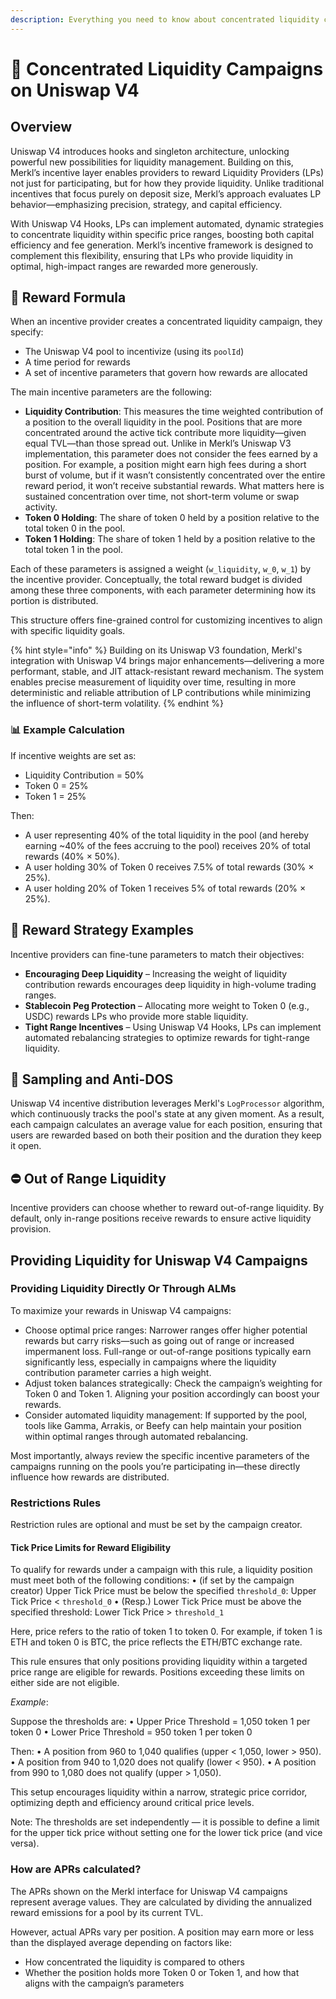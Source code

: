 ```yaml
---
description: Everything you need to know about concentrated liquidity campaigns on Uniswap V4
---
```


# 🦄 Concentrated Liquidity Campaigns on Uniswap V4

## Overview

Uniswap V4 introduces hooks and singleton architecture, unlocking powerful new possibilities for liquidity management.
Building on this, Merkl’s incentive layer enables providers to reward Liquidity Providers (LPs) not just for participating, but for how they provide liquidity.
Unlike traditional incentives that focus purely on deposit size, Merkl’s approach evaluates LP behavior—emphasizing precision, strategy, and capital efficiency.

With Uniswap V4 Hooks, LPs can implement automated, dynamic strategies to concentrate liquidity within specific price ranges, boosting both capital efficiency and fee generation. Merkl’s incentive framework is designed to complement this flexibility, ensuring that LPs who provide liquidity in optimal, high-impact ranges are rewarded more generously.

## 🔢 Reward Formula

When an incentive provider creates a concentrated liquidity campaign, they specify:

- The Uniswap V4 pool to incentivize (using its `poolId`)
- A time period for rewards
- A set of incentive parameters that govern how rewards are allocated

The main incentive parameters are the following:

- **Liquidity Contribution**: This measures the time weighted contribution of a position to the overall liquidity in the pool.
  Positions that are more concentrated around the active tick contribute more liquidity—given equal TVL—than those spread out. Unlike in Merkl’s Uniswap V3 implementation, this parameter does not consider the fees earned by a position. For example, a position might earn high fees during a short burst of volume, but if it wasn’t consistently concentrated over the entire reward period, it won’t receive substantial rewards. What matters here is sustained concentration over time, not short-term volume or swap activity.
- **Token 0 Holding**: The share of token 0 held by a position relative to the total token 0 in the pool.
- **Token 1 Holding**: The share of token 1 held by a position relative to the total token 1 in the pool.

Each of these parameters is assigned a weight (`w_liquidity`, `w_0`, `w_1`) by the incentive provider. Conceptually, the total reward budget is divided among these three components, with each parameter determining how its portion is distributed.

This structure offers fine-grained control for customizing incentives to align with specific liquidity goals.

{% hint style="info" %}
Building on its Uniswap V3 foundation, Merkl's integration with Uniswap V4 brings major enhancements—delivering a more performant, stable, and JIT attack-resistant reward mechanism. The system enables precise measurement of liquidity over time, resulting in more deterministic and reliable attribution of LP contributions while minimizing the influence of short-term volatility.
{% endhint %}

### 📊 Example Calculation

If incentive weights are set as:

- Liquidity Contribution = 50%
- Token 0 = 25%
- Token 1 = 25%

Then:

- A user representing 40% of the total liquidity in the pool (and hereby earning ~40% of the fees accruing to the pool) receives 20% of total rewards (40% × 50%).
- A user holding 30% of Token 0 receives 7.5% of total rewards (30% × 25%).
- A user holding 20% of Token 1 receives 5% of total rewards (20% × 25%).

## 🎯 Reward Strategy Examples

Incentive providers can fine-tune parameters to match their objectives:

- **Encouraging Deep Liquidity** – Increasing the weight of liquidity contribution rewards encourages deep liquidity in high-volume trading ranges.
- **Stablecoin Peg Protection** – Allocating more weight to Token 0 (e.g., USDC) rewards LPs who provide more stable liquidity.
- **Tight Range Incentives** – Using Uniswap V4 Hooks, LPs can implement automated rebalancing strategies to optimize rewards for tight-range liquidity.

## 🚀 Sampling and Anti-DOS

Uniswap V4 incentive distribution leverages Merkl's `LogProcessor` algorithm, which continuously tracks the pool's state at any given moment. As a result, each campaign calculates an average value for each position, ensuring that users are rewarded based on both their position and the duration they keep it open.

## ⛔ Out of Range Liquidity

Incentive providers can choose whether to reward out-of-range liquidity. By default, only in-range positions receive rewards to ensure active liquidity provision.

## Providing Liquidity for Uniswap V4 Campaigns

### Providing Liquidity Directly Or Through ALMs

To maximize your rewards in Uniswap V4 campaigns:

- Choose optimal price ranges: Narrower ranges offer higher potential rewards but carry risks—such as going out of range or increased impermanent loss. Full-range or out-of-range positions typically earn significantly less, especially in campaigns where the liquidity contribution parameter carries a high weight.
- Adjust token balances strategically: Check the campaign’s weighting for Token 0 and Token 1. Aligning your position accordingly can boost your rewards.
- Consider automated liquidity management: If supported by the pool, tools like Gamma, Arrakis, or Beefy can help maintain your position within optimal ranges through automated rebalancing.

Most importantly, always review the specific incentive parameters of the campaigns running on the pools you’re participating in—these directly influence how rewards are distributed.

### Restrictions Rules

Restriction rules are optional and must be set by the campaign creator.

#### Tick Price Limits for Reward Eligibility

To qualify for rewards under a campaign with this rule, a liquidity position must meet both of the following conditions:
	•	(if set by the campaign creator) Upper Tick Price must be below the specified `threshold_0`:
Upper Tick Price < `threshold_0`
	• (Resp.) Lower Tick Price must be above the specified threshold:
Lower Tick Price > `threshold_1`

Here, price refers to the ratio of token 1 to token 0. For example, if token 1 is ETH and token 0 is BTC, the price reflects the ETH/BTC exchange rate.

This rule ensures that only positions providing liquidity within a targeted price range are eligible for rewards. Positions exceeding these limits on either side are not eligible.

_Example_:

Suppose the thresholds are:
	•	Upper Price Threshold = 1,050 token 1 per token 0
	•	Lower Price Threshold = 950 token 1 per token 0

Then:
	•	A position from 960 to 1,040 qualifies (upper < 1,050, lower > 950).
	•	A position from 940 to 1,020 does not qualify (lower < 950).
	•	A position from 990 to 1,080 does not qualify (upper > 1,050).

This setup encourages liquidity within a narrow, strategic price corridor, optimizing depth and efficiency around critical price levels.

Note: The thresholds are set independently — it is possible to define a limit for the upper tick price without setting one for the lower tick price (and vice versa).

### How are APRs calculated?

The APRs shown on the Merkl interface for Uniswap V4 campaigns represent average values. They are calculated by dividing the annualized reward emissions for a pool by its current TVL.

However, actual APRs vary per position. A position may earn more or less than the displayed average depending on factors like:

- How concentrated the liquidity is compared to others
- Whether the position holds more Token 0 or Token 1, and how that aligns with the campaign’s parameters
